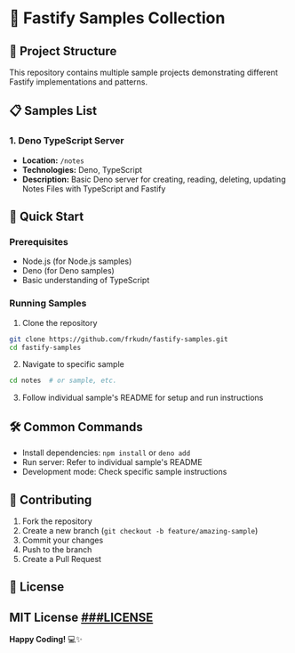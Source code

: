 # 🚀 Fastify Samples Collection

## 📂 Project Structure

This repository contains multiple sample projects demonstrating different Fastify implementations and patterns.

## 📋 Samples List

### 1. Deno TypeScript Server
- **Location:** `/notes`
- **Technologies:** Deno, TypeScript
- **Description:** Basic Deno server for creating, reading, deleting, updating Notes Files with TypeScript and Fastify



## 🚀 Quick Start

### Prerequisites
- Node.js (for Node.js samples)
- Deno (for Deno samples)
- Basic understanding of TypeScript

### Running Samples

1. Clone the repository
```bash
git clone https://github.com/frkudn/fastify-samples.git
cd fastify-samples
```

2. Navigate to specific sample
```bash
cd notes  # or sample, etc.
```

3. Follow individual sample's README for setup and run instructions

## 🛠 Common Commands

- Install dependencies: `npm install` or `deno add`
- Run server: Refer to individual sample's README
- Development mode: Check specific sample instructions

## 🤝 Contributing

1. Fork the repository
2. Create a new branch (`git checkout -b feature/amazing-sample`)
3. Commit your changes
4. Push to the branch
5. Create a Pull Request

## 📄 License

MIT License
[###LICENSE](https://github.com/frkudn/fastify-samples/blob/main/LICENSE) 
---

**Happy Coding!** 💻✨